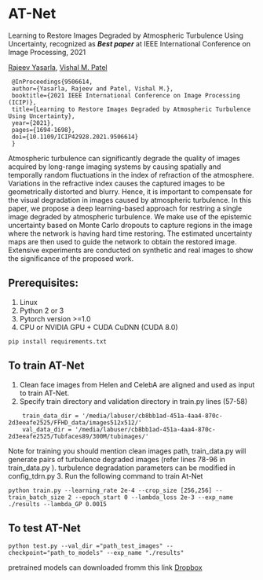 # AT-Net
Learning to Restore Images Degraded by Atmospheric Turbulence Using Uncertainty, recognized as ***Best paper*** at IEEE International Conference on Image Processing, 2021


[Rajeev Yasarla](https://sites.google.com/view/rajeevyasarla/home),  [Vishal M. Patel](https://engineering.jhu.edu/ece/faculty/vishal-m-patel/)

     @InProceedings{9506614,
     author={Yasarla, Rajeev and Patel, Vishal M.},
     booktitle={2021 IEEE International Conference on Image Processing (ICIP)}, 
     title={Learning to Restore Images Degraded by Atmospheric Turbulence Using Uncertainty}, 
     year={2021},
     pages={1694-1698},
     doi={10.1109/ICIP42928.2021.9506614}
     }


Atmospheric turbulence can significantly degrade the quality of images acquired by long-range imaging systems by causing spatially and temporally random fluctuations in the index of refraction of the atmosphere. Variations in the refractive index causes the captured images to be geometrically distorted and blurry. Hence, it is important to compensate for the visual degradation in images caused by atmospheric turbulence. In this paper, we propose a deep learning-based approach for restring a single image degraded by atmospheric turbulence. We make use of the epistemic uncertainty based on Monte Carlo dropouts to capture regions in the image where the network is having hard time restoring. The estimated uncertainty maps are then used to guide the network to obtain the restored image. Extensive experiments are conducted on synthetic and real images to show the significance of the proposed work.

## Prerequisites:
1. Linux
2. Python 2 or 3
3. Pytorch version >=1.0
4. CPU or NVIDIA GPU + CUDA CuDNN (CUDA 8.0)
```
pip install requirements.txt
```

## To train AT-Net
1. Clean face images from Helen and CelebA are aligned and used as input to train AT-Net.
2. Specify train directory and validation directory in train.py lines (57-58)
```
    train_data_dir = '/media/labuser/cb8bb1ad-451a-4aa4-870c-2d3eeafe2525/FFHD_data/images512x512/'
    val_data_dir = '/media/labuser/cb8bb1ad-451a-4aa4-870c-2d3eeafe2525/Tubfaces89/300M/tubimages/'
```
Note for training you should mention clean images path, train_data.py will generate pairs of turbulence degraded images (refer lines 78-96 in train_data.py ). turbulence degradation parameters can be modified in config_tdrn.py
3. Run the following command to train At-Net
```
python train.py --learning_rate 2e-4 --crop_size [256,256] --train_batch_size 2 --epoch_start 0 --lambda_loss 2e-3 --exp_name ./results --lambda_GP 0.0015
```

## To test AT-Net
```
python test.py --val_dir ="path_test_images" --checkpoint="path_to_models" --exp_name "./results"
```
pretrained models can downloaded fromm this link [Dropbox](https://www.dropbox.com/s/7k32so1s0pgykil/drive-download-20220704T212509Z-001.zip?dl=0)
